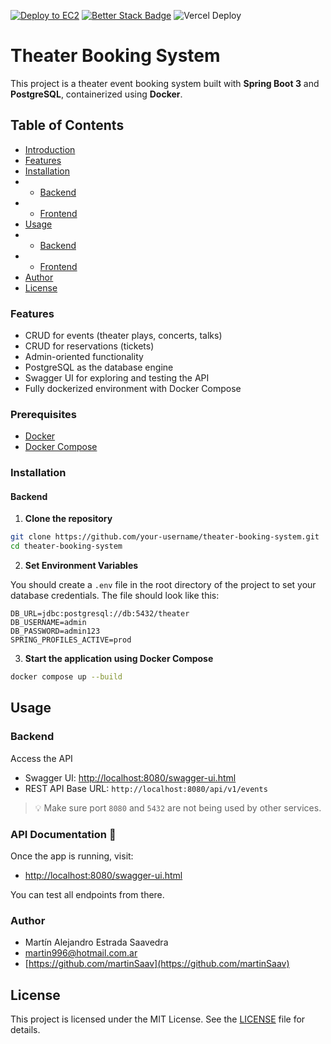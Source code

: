 [![Deploy to EC2](https://github.com/martinSaav/theater-booking-system/actions/workflows/deploy.yml/badge.svg)](https://github.com/martinSaav/theater-booking-system/actions/workflows/deploy.yml)
[![Better Stack Badge](https://uptime.betterstack.com/status-badges/v1/monitor/1xl31.svg)](https://uptime.betterstack.com/?utm_source=status_badge)
![Vercel Deploy](https://deploy-badge.vercel.app/vercel/teatro-gran-espectaculo-front)
# Theater Booking System

This project is a theater event booking system built with **Spring Boot 3** and **PostgreSQL**, containerized using **Docker**.

## Table of Contents
- [Introduction](#introduction)
- [Features](#features)
- [Installation](#installation)
- - [Backend](#backend)
- - [Frontend](#frontend)
- [Usage](#usage)
- - [Backend](#backend)
- - [Frontend](#frontend)
- [Author](#author)
- [License](#license)

### Features

- CRUD for events (theater plays, concerts, talks)
- CRUD for reservations (tickets)
- Admin-oriented functionality
- PostgreSQL as the database engine
- Swagger UI for exploring and testing the API
- Fully dockerized environment with Docker Compose

### Prerequisites

- [Docker](https://www.docker.com/)
- [Docker Compose](https://docs.docker.com/compose/)

### Installation

#### Backend

1. **Clone the repository**

```bash
git clone https://github.com/your-username/theater-booking-system.git
cd theater-booking-system
```

2. **Set Environment Variables**

You should create a `.env` file in the root directory of the project to set your database credentials. The file should look like this:

```env
DB_URL=jdbc:postgresql://db:5432/theater
DB_USERNAME=admin
DB_PASSWORD=admin123
SPRING_PROFILES_ACTIVE=prod
```

3. **Start the application using Docker Compose**

```bash
docker compose up --build
```

## Usage
### Backend

Access the API

- Swagger UI: [http://localhost:8080/swagger-ui.html](http://localhost:8080/swagger-ui.html)
- REST API Base URL: `http://localhost:8080/api/v1/events`

> 💡 Make sure port `8080` and `5432` are not being used by other services.


### API Documentation 📘

Once the app is running, visit:

- [http://localhost:8080/swagger-ui.html](http://localhost:8080/swagger-ui.html)

You can test all endpoints from there.

### Author

- Martín Alejandro Estrada Saavedra  
- [martin996@hotmail.com.ar](mailto:martin996@hotmail.com.ar)  
- [https://github.com/martinSaav](https://github.com/martinSaav)

## License
This project is licensed under the MIT License. See the [LICENSE](LICENSE) file for details.
